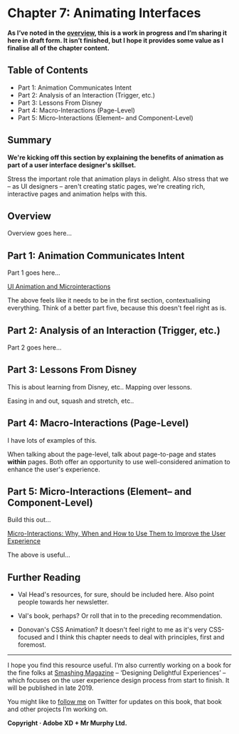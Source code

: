 Chapter 7: Animating Interfaces
===============================

**As I’ve noted in the [overview](https://github.com/fehler/building-beautiful-uis/blob/master/00-Overview.md), this is a work in progress and I’m sharing it here in draft form. It isn’t finished, but I hope it provides some value as I finalise all of the chapter content.**



Table of Contents
-----------------

+ Part 1: Animation Communicates Intent
+ Part 2: Analysis of an Interaction (Trigger, etc.)
+ Part 3: Lessons From Disney
+ Part 4: Macro-Interactions (Page-Level)
+ Part 5: Micro-Interactions (Element– and Component-Level)



Summary
-------

**We're kicking off this section by explaining the benefits of animation as part of a user interface designer's skillset.**

Stress the important role that animation plays in delight. Also stress that we – as UI designers – aren't creating static pages, we're creating rich, interactive pages and animation helps with this.



Overview
--------

Overview goes here…



Part 1: Animation Communicates Intent
-------------------------------------

Part 1 goes here…

[UI Animation and Microinteractions](https://www.awwwards.com/awwwards/collections/animation/)

The above feels like it needs to be in the first section, contextualising everything. Think of a better part five, because this doesn't feel right as is.



Part 2: Analysis of an Interaction (Trigger, etc.)
--------------------------------------------------

Part 2 goes here…



Part 3: Lessons From Disney
---------------------------

This is about learning from Disney, etc.. Mapping over lessons.

Easing in and out, squash and stretch, etc..



Part 4: Macro-Interactions (Page-Level)
---------------------------------------

I have lots of examples of this.

When talking about the page-level, talk about page-to-page and states **within** pages. Both offer an opportunity to use well-considered animation to enhance the user's experience.



Part 5: Micro-Interactions (Element– and Component-Level)
---------------------------------------------------------

Build this out…

[Micro-Interactions: Why, When and How to Use Them to Improve the User Experience](https://uxdesign.cc/micro-interactions-why-when-and-how-to-use-them-to-boost-the-ux-17094b3baaa0)

The above is useful…



Further Reading
---------------

+ Val Head's resources, for sure, should be included here. Also point people towards her newsletter.

+ Val's book, perhaps? Or roll that in to the preceding recommendation.

+ Donovan's CSS Animation? It doesn't feel right to me as it's very CSS-focused and I think this chapter needs to deal with principles, first and foremost.


---


I hope you find this resource useful. I’m also currently working on a book for the fine folks at [Smashing Magazine](https://www.smashingmagazine.com) – ‘Designing Delightful Experiences’ – which focuses on the user experience design process from start to finish. It will be published in late 2019.

You might like to [follow me](https://www.twitter.com/fehler) on Twitter for updates on this book, that book and other projects I’m working on.

**Copyright · Adobe XD + Mr Murphy Ltd.**